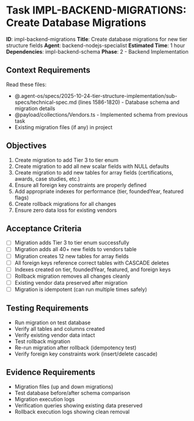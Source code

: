 # Task IMPL-BACKEND-MIGRATIONS: Create Database Migrations

**ID**: impl-backend-migrations
**Title**: Create database migrations for new tier structure fields
**Agent**: backend-nodejs-specialist
**Estimated Time**: 1 hour
**Dependencies**: impl-backend-schema
**Phase**: 2 - Backend Implementation

## Context Requirements

Read these files:
- @.agent-os/specs/2025-10-24-tier-structure-implementation/sub-specs/technical-spec.md (lines 1586-1820) - Database schema and migration details
- @payload/collections/Vendors.ts - Implemented schema from previous task
- Existing migration files (if any) in project

## Objectives

1. Create migration to add Tier 3 to tier enum
2. Create migration to add all new scalar fields with NULL defaults
3. Create migration to add new tables for array fields (certifications, awards, case studies, etc.)
4. Ensure all foreign key constraints are properly defined
5. Add appropriate indexes for performance (tier, foundedYear, featured flags)
6. Create rollback migrations for all changes
7. Ensure zero data loss for existing vendors

## Acceptance Criteria

- [ ] Migration adds Tier 3 to tier enum successfully
- [ ] Migration adds all 40+ new fields to vendors table
- [ ] Migration creates 12 new tables for array fields
- [ ] All foreign keys reference correct tables with CASCADE deletes
- [ ] Indexes created on tier, foundedYear, featured, and foreign keys
- [ ] Rollback migration removes all changes cleanly
- [ ] Existing vendor data preserved after migration
- [ ] Migration is idempotent (can run multiple times safely)

## Testing Requirements

- Run migration on test database
- Verify all tables and columns created
- Verify existing vendor data intact
- Test rollback migration
- Re-run migration after rollback (idempotency test)
- Verify foreign key constraints work (insert/delete cascade)

## Evidence Requirements

- Migration files (up and down migrations)
- Test database before/after schema comparison
- Migration execution logs
- Verification queries showing existing data preserved
- Rollback execution logs showing clean removal
